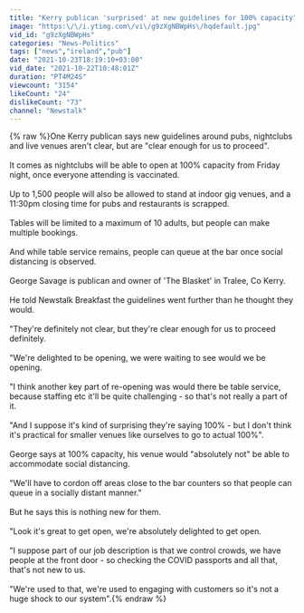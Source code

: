 ```yaml
---
title: "Kerry publican 'surprised' at new guidelines for 100% capacity"
image: "https:\/\/i.ytimg.com\/vi\/g9zXgNBWpHs\/hqdefault.jpg"
vid_id: "g9zXgNBWpHs"
categories: "News-Politics"
tags: ["news","ireland","pub"]
date: "2021-10-23T18:19:10+03:00"
vid_date: "2021-10-22T10:48:01Z"
duration: "PT4M24S"
viewcount: "3154"
likeCount: "24"
dislikeCount: "73"
channel: "Newstalk"
---
```

{% raw %}One Kerry publican says new guidelines around pubs, nightclubs and live venues aren't clear, but are &quot;clear enough for us to proceed&quot;.<br /><br />It comes as nightclubs will be able to open at 100% capacity from Friday night, once everyone attending is vaccinated.<br /><br />Up to 1,500 people will also be allowed to stand at indoor gig venues, and a 11:30pm closing time for pubs and restaurants is scrapped.<br /><br />Tables will be limited to a maximum of 10 adults, but people can make multiple bookings.<br /><br />And while table service remains, people can queue at the bar once social distancing is observed.<br /><br />George Savage is publican and owner of 'The Blasket' in Tralee, Co Kerry.<br /><br />He told Newstalk Breakfast the guidelines went further than he thought they would.<br /><br />&quot;They're definitely not clear, but they're clear enough for us to proceed definitely.<br /><br />&quot;We're delighted to be opening, we were waiting to see would we be opening.<br /><br />&quot;I think another key part of re-opening was would there be table service, because staffing etc it'll be quite challenging - so that's not really a part of it.<br /><br />&quot;And I suppose it's kind of surprising they're saying 100% - but I don't think it's practical for smaller venues like ourselves to go to actual 100%&quot;.<br /><br />George says at 100% capacity, his venue would &quot;absolutely not&quot; be able to accommodate social distancing.<br /><br />&quot;We'll have to cordon off areas close to the bar counters so that people can queue in a socially distant manner.&quot;<br /><br />But he says this is nothing new for them.<br /><br />&quot;Look it's great to get open, we're absolutely delighted to get open.<br /><br />&quot;I suppose part of our job description is that we control crowds, we have people at the front door - so checking the COVID passports and all that, that's not new to us.<br /><br />&quot;We're used to that, we're used to engaging with customers so it's not a huge shock to our system&quot;.{% endraw %}
